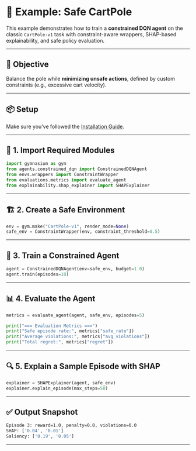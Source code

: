 # 🧪 Example: Safe CartPole

This example demonstrates how to train a **constrained DQN agent** on the classic `CartPole-v1` task with constraint-aware wrappers, SHAP-based explainability, and safe policy evaluation.

---

## 🧠 Objective

Balance the pole while **minimizing unsafe actions**, defined by custom constraints (e.g., excessive cart velocity).

---

## 📦 Setup

Make sure you’ve followed the [Installation Guide](../usage/installation.md).

---

## 🔧 1. Import Required Modules

```python
import gymnasium as gym
from agents.constrained_dqn import ConstrainedDQNAgent
from envs.wrappers import ConstraintWrapper
from evaluations.metrics import evaluate_agent
from explainability.shap_explainer import SHAPExplainer
```

---

## 🏗️ 2. Create a Safe Environment

```python
env = gym.make("CartPole-v1", render_mode=None)
safe_env = ConstraintWrapper(env, constraint_threshold=0.5)

```

--- 

## 🤖 3. Train a Constrained Agent

```python
agent = ConstrainedDQNAgent(env=safe_env, budget=1.0)
agent.train(episodes=10)


```

--- 

## 📊 4. Evaluate the Agent

```python
metrics = evaluate_agent(agent, safe_env, episodes=5)

print("=== Evaluation Metrics ===")
print("Safe episode rate:", metrics["safe_rate"])
print("Average violations:", metrics["avg_violations"])
print("Total regret:", metrics["regret"])

```

--- 

## 🔍 5. Explain a Sample Episode with SHAP

```python
explainer = SHAPExplainer(agent, safe_env)
explainer.explain_episode(max_steps=50)
```

--- 

## ✅ Output Snapshot

```bash
Episode 3: reward=1.0, penalty=0.0, violations=0.0
SHAP: ['0.04', '0.01']
Saliency: ['0.19', '0.05']

```

--- 
